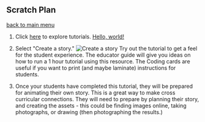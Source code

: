 ## Scratch Plan

[back to main menu](https://lindsaycullum.github.io/cs-resource-instructions)

1. Click [here](https://scratch.mit.edu/ideas) to explore tutorials.
<a href="https://scratch.mit.edu/ideas" target="_blank">Hello, world!</a>

2. Select "Create a story." ![Create a story](https://drive.google.com/file/d/15lHU3ncFugv56P6j5b8Iz16dEi8YQnUS/view?usp=sharing)
Try out the tutorial to get a feel for the student experience. The educator guide will give you ideas on how to run a 1 hour tutorial using this resource. The Coding cards are useful if you want to print (and maybe laminate) instructions for students.

3. Once your students have completed this tutorial, they will be prepared for animating their own story. This is a great way to make cross curricular connections. They will need to prepare by planning their story, and creating the assets - this could be finding images online, taking photographs, or drawing (then photographing the results.)

